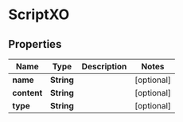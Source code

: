 
# ScriptXO

## Properties
Name | Type | Description | Notes
------------ | ------------- | ------------- | -------------
**name** | **String** |  |  [optional]
**content** | **String** |  |  [optional]
**type** | **String** |  |  [optional]



